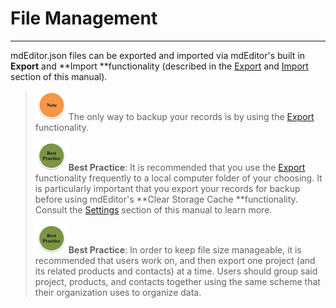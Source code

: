 # File Management

---

mdEditor.json files can be exported and imported via mdEditor's built in **Export** and **Import **functionality \(described in the [Export](/export.md) and [Import](/import.md) section of this manual\).

> ![](/assets/note_small.png)The only way to backup your records is by using the [Export](/export.md) functionality.
>
> ![](/assets/best_practice_small.png)**Best Practice**: It is recommended that you use the [Export](/export.md) functionality frequently to a local computer folder of your choosing. It is particularly important that you export your records for backup before using mdEditor's **Clear Storage Cache **functionality. Consult the [Settings](/settings.md) section of this manual to learn more.
>
> ![](/assets/best_practice_small.png)**Best Practice**: In order to keep file size manageable, it is recommended that users work on, and then export one project \(and its related products and contacts\) at a time. Users should group said project, products, and contacts together using the same scheme that their organization uses to organize data.




